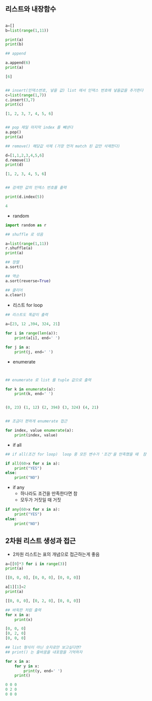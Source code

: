 ## 리스트와 내장함수

```py

a=[]
b=list(range(1,11))

print(a)
print(b)
```

```py
## append

a.append(6)
print(a)

[6]


## insert(인덱스번호, 넣을 값) list 에서 인덱스 번호에 넣을값을 추가한다
c=list(range(1,7))
c.insert(3,7)
print(c)

[1, 2, 3, 7, 4, 5, 6]


## pop 제일 마지막 index 를 빼낸다
a.pop()
print(a)

## remove() 해당값 삭제 (가장 먼저 match 된 값만 삭제한다)

d=[1,1,2,3,4,5,6]
d.remove(1)
print(d)

[1, 2, 3, 4, 5, 6]


## 검색한 값의 인덱스 번호를 출력

print(d.index(5))

4

```

- random

```py
import random as r

## shuffle 로 섞음

a=list(range(1,11))
r.shuffle(a)
print(a)

## 정렬
a.sort()

## 역순
a.sort(reverse=True)

## 클리어
a.clear()
```


- 리스트 for loop

```py
## 리스트도 똑같이 출력

a=[23, 12 ,394, 324, 21]

for i in range(len(a)):
    print(a[i], end=' ')

for j in a:
    print(j, end=' ')


```
- enumerate


```py


## enumerate 로 list 를 tuple 값으로 출력

for k in enumerate(a):
    print(k, end=' ')


(0, 23) (1, 12) (2, 394) (3, 324) (4, 21) 


## 조금더 편하게 enumerate 접근

for index, value enumerate(a):
    print(index, value)


```



- if all 

```py
## if all(조건 for loop)  loop 중 모든 변수가 '조건'을 만족했을 때  참

if all(60>x for x in a):
    print("YES")
else:
    print("NO")
```

- if any
    - 하나라도 조건을 만족한다면 참
    - 모두가 거짓일 때 거짓

```py
if any(60>x for x in a):
    print("YES")
else:
    print("NO")
```



## 2차원 리스트 생성과 접근
- 2차원 리스트는 표의 개념으로 접근하는게 좋음

```py
a=[[0]*3 for i in range(3)]
print(a)

[[0, 0, 0], [0, 0, 0], [0, 0, 0]]

a[1][1]=2
print(a)

[[0, 0, 0], [0, 2, 0], [0, 0, 0]]

## 바둑판 처럼 출력
for x in a:
    print(x)

[0, 0, 0]
[0, 2, 0]
[0, 0, 0]

## list 형식이 아닌 숫자로만 보고싶다면?
## print() 는 줄바꿈을 내포함을 기억하자

for x in a:
    for y in x:
        print(y, end=' ')
    print()

0 0 0 
0 2 0 
0 0 0 
```

